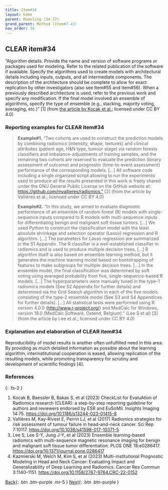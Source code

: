 ```yaml
---
title: Item#34
layout: home
parent: Modeling (34-37)
grand_parent: Method (Item#7-43)
nav_order: 34
---
```


## CLEAR item#34


“Algorithm details. Provide the name and version of software programs or packages used for modeling. Refer to the related publication of the software if available. Specify the algorithms used to create models with architectural details including inputs, outputs, and all intermediate components. The description of the architecture should be complete to allow for exact replication by other investigators (also see Item#55 and Item#56). When a previously described architecture is used, refer to the previous work and specify any modification. If the final model involved an ensemble of algorithms, specify the type of ensemble (e.g., stacking, majority voting, averaging, etc.)” [1] (from [the article by Kocak et al.](https://insightsimaging.springeropen.com/articles/10.1186/s13244-023-01415-8); licensed under CC BY 4.0)


### Reporting examples for CLEAR item#34

> **Example#1.** “Two cohorts are used to construct the prediction models by combining radiomics (intensity, shape, textures) and clinical attributes (patient age, H&N type, tumour stage) via random forests classifiers and imbalance-adjustments of training samples, and the remaining two cohorts are reserved to evaluate the prediction (binary assessment of outcome) and prognostic (time-to-event assessment) performance of the corresponding models. [...] All software code including a single organized script allowing to run the experiments used to produce all the results presented in this work is freely shared under the GNU General Public License on the GitHub website at: https://github.com/mvallieres/radiomics.” [2] (from the article by Vallières et al.; licensed under CC BY 4.0)

> **Example#2.** “In this study, we aimed to evaluate diagnostic performance of an ensemble of random forest (R) models with single-sequence inputs compared to R models with multi-sequence inputs for differentiating benign and malignant soft tissue tumors. […] We used Python to construct the classification model with the least absolute shrinkage and selection operator (Lasso) regression and R algorithm. […] The parameters for Lasso regression are summarized in the S1 Appendix. The R classifier is a well-established classifier in radiomics and is used to produce multiple decision trees. […]  R algorithm itself is also based on ensemble learning method, but it generates the machine learning model based on bootstrapping of features to make subgroups for multiple decision trees. […] In the ensemble model, the final classification was determined by soft voting using averaged probability from five, single-sequence-based R models. […] The hyperparameters were manually tuned in the type-1 radiomics models (See S2 Appendix for further details) and determined via the Grid Search algorithm in each of the five models consisting of the type-2 ensemble model (See S3 and S4 Appendices for further details). […] All statistical tests were performed using R version 4.0.0 (http://www.r-project.org/) and MedCalc for Windows, version 19.0 (MedCalc Software, Ostend, Belgium).” (Lee S et al) [3] (from the article by Lee et al.; licensed under CC BY 4.0)

### Explanation and elaboration of CLEAR item#34

Reproducibility of model results is another often unfulfilled need in this area. By providing as much detailed information as possible about the learning algorithm, interinstitutional cooperation is eased, allowing replication of the resulting models, while promoting transparency for scrutiny and development of scientific findings [4]. 

### References

{: .fs-2 }

1. 	Kocak B, Baessler B, Bakas S, et al (2023) CheckList for EvaluAtion of Radiomics research (CLEAR): a step-by-step reporting guideline for authors and reviewers endorsed by ESR and EuSoMII. Insights Imaging 14:75. https://doi.org/10.1186/s13244-023-01415-8
2. 	Vallières M, Kay-Rivest E, Perrin LJ, et al (2017) Radiomics strategies for risk assessment of tumour failure in head-and-neck cancer. Sci Rep 7:10117. https://doi.org/10.1038/s41598-017-10371-5
3. 	Lee S, Lee S-Y, Jung J-Y, et al (2023) Ensemble learning-based radiomics with multi-sequence magnetic resonance imaging for benign and malignant soft tissue tumor differentiation. PLOS ONE 18:e0286417. https://doi.org/10.1371/journal.pone.0286417
4. 	Kazmierski M, Welch M, Kim S, et al (2023) Multi-institutional Prognostic Modeling in Head and Neck Cancer: Evaluating Impact and Generalizability of Deep Learning and Radiomics. Cancer Res Commun 3:1140–1151. https://doi.org/10.1158/2767-9764.CRC-22-0152


[Back](https://radiomic.github.io/CLEAR-E3/docs/Method%20(Item%207-43)/Data%20preparation%20(29-33)/Item33.html){: .btn .btn-purple .mr-5 }
[Next](https://radiomic.github.io/CLEAR-E3/docs/Method%20(Item%207-43)/Modeling%20(34-37)/Item35.html){: .btn .btn-purple   }

